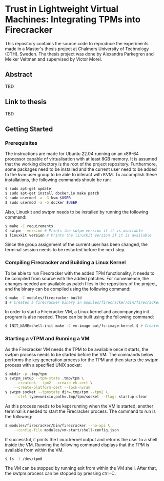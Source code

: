# Trust in Lightweight Virtual Machines: Integrating TPMs into Firecracker
This repository contains the source code to reproduce the experiments made in a Master's thesis project at Chalmers University of Technology (CTH), Sweden.
The thesis project was done by Alexandra Parkegren and Melker Veltman and supervised by Victor Morel.

## Abstract
TBD
## Link to thesis
TBD

## Getting Started
### Prerequisites
The instructions are made for Ubuntu 22.04 running on an x86-64 processor capable of virtualisation with at least 8GB memory. 
It is assumed that the working directory is the root of the project repository. Furthermore, some packages need to be installed and the current user need to be added to the kvm user group to be able to interact with KVM. 
To accomplish these installations, the following commands should be run:
```bash
$ sudo apt-get update
$ sudo apt-get install docker.io make patch
$ sudo usermod -a -G kvm $USER
$ sudo usermod -a -G docker $USER
```
Also, Linuxkit and swtpm needs to be installed by running the following command:
```bash
$ make -C requirements
$ swtpm --version # Prints the swtpm version if it is available
$ linuxkit version # Prints the linuxkit version if it is available
```
Since the group assignment of the current user has been changed, the terminal session needs to be restarted before the next step.

### Compiling Firecracker and Building a Linux Kernel
To be able to run Firecracker with the added TPM functionality, it needs to be compiled from source with the added patches. 
For convenience, the changes needed are available as patch files in the repository of the project, and the binary can be compiled using the following command:
```bash
$ make -C modules/firecracker build
$ # Creates a firecracker binary in modules/firecracker/bin/firecracker
```
In order to start a Firecracker VM, a Linux kernel and accompanying init program is also needed. 
These can be built using the following command:
```bash
$ INIT_NAME=shell-init make -C vm-image out/fc-image-kernel $ # Creates kernel and init program at vm-image/out
```
### Starting a vTPM and Running a VM
As the Firecracker VM needs the TPM to be available once it starts, the swtpm process needs to be started before the VM. 
The commands below performs the key generation process for the TPM and then starts the swtpm process with a specified UNIX socket:
```bash
$ mkdir -p .tmp/tpm
$ swtpm_setup --tpm-state .tmp/tpm \
    --createek --tpm2 --create-ek-cert \
    --create-platform-cert --lock-nvram
$ swtpm socket --tpmstate dir=.tmp/tpm --tpm2 \
    --ctrl type=unixio,path=.tmp/tpm/socket --flags startup-clear
```
As this process needs to be kept running when the VM is started, another terminal
is needed to start the Firecracker process. 
The command to run is the following:
```bash
$ modules/firecracker/bin/firecracker --no-api \
    --config-file modules/vm-start/shell-config.json
```
If successful, it prints the Linux kernel output and returns the user to a shell inside the VM. 
Running the following command displays that the TPM is available from within the VM.
```bash
$ ls -l /dev/tpm0
```
The VM can be stopped by running exit from within the VM shell. 
After that, the swtpm process can be stopped by pressing ctrl+C.